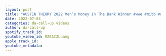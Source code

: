 ```yaml
---
layout: post
title: "AUSTIN THEORY 2022 Men’s Money In The Bank Winner #wwe #mitb #austintheory"
date: 2022-07-03
categories: da-call-up videos
author: da-call-up
spotify_track_id: 
youtube_video_id: MZEAIZLuamg
apple_track_id: 
youtube_metadata: 
---
```

